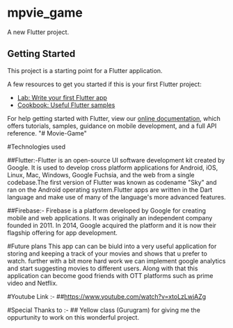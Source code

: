 # mpvie_game

A new Flutter project.

## Getting Started

This project is a starting point for a Flutter application.

A few resources to get you started if this is your first Flutter project:

- [Lab: Write your first Flutter app](https://flutter.dev/docs/get-started/codelab)
- [Cookbook: Useful Flutter samples](https://flutter.dev/docs/cookbook)

For help getting started with Flutter, view our
[online documentation](https://flutter.dev/docs), which offers tutorials,
samples, guidance on mobile development, and a full API reference.
"# Movie-Game" 


#Technologies used

##Flutter:-Flutter is an open-source UI software development kit created by Google. It is used to develop cross platform applications for Android, iOS, Linux, Mac, Windows, Google Fuchsia, and the web from a single codebase.The first version of Flutter was known as codename "Sky" and ran on the Android operating system.Flutter apps are written in the Dart language and make use of many of the language's more advanced features.

##Firebase:- Firebase is a platform developed by Google for creating mobile and web applications. It was originally an independent company founded in 2011. In 2014, Google acquired the platform and it is now their flagship offering for app development.

#Future plans
This app can can be biuld into a very useful application for storing and keeping a track of your movies and shows that u prefer to watch. further with a bit more hard work we can implement google analytics and start suggesting movies to different users. Along with that this application can become good friends with OTT platforms such as prime video and Netflix.

#Youtube Link :- ##https://www.youtube.com/watch?v=xtoLzLwjAZg

#Special Thanks to :- ## Yellow class (Gurugram) for giving me the oppurtunity to work on this wonderful project.
